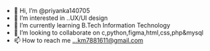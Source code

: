 - 👋 Hi, I’m @priyanka140705
- 👀 I’m interested in ..UX/UI design
- 🌱 I’m currently learning B.Tech Information Technology
- 💞️ I’m looking to collaborate on c,python,figma,html,css,php&mysql
- 📫 How to reach me ...km7881611@gmail.com
  

<!---
priyanka140705/priyanka140705 is a ✨ special ✨ repository because its `README.md` (this file) appears on your GitHub profile.
You can click the Preview link to take a look at your changes.
--->
